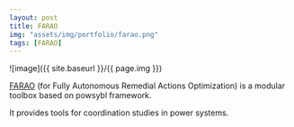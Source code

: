 ```yaml
---
layout: post
title: FARAO
img: "assets/img/portfolio/farao.png"
tags: [FARAO]
---
```


![image]({{ site.baseurl }}/{{ page.img }})

[FARAO](http://github.com/farao-community) (for Fully Autonomous Remedial Actions Optimization) is a modular toolbox based on powsybl framework.

It provides tools for coordination studies in power systems.

